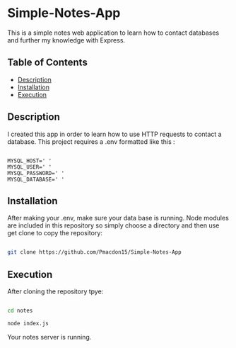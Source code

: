 # Simple-Notes-App
This is a simple notes web application to learn how to contact databases and further my knowledge with Express.

## Table of Contents

- [Description](#description)
- [Installation](#installation)
- [Execution](#sExecution)

## Description

I created this app in order to learn how to use HTTP requests to contact a database. This project requires a .env formatted like this :

```.env

MYSQL_HOST=' '
MYSQL_USER=' '
MYSQL_PASSWORD=' '
MYSQL_DATABASE=' '

 ```

## Installation

After making your .env, make sure your data base is running. Node modules are included in this repository so simply choose a directory and then use get clone to copy the repository:

```Bash

git clone https://github.com/Pmacdon15/Simple-Notes-App

```
## Execution

After cloning the repository tpye:

```Bash

cd notes

node index.js

```

Your notes server is running.

